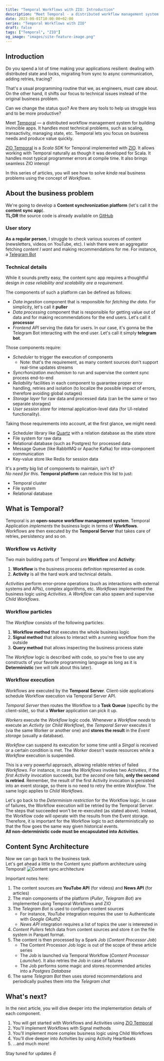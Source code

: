 ```yaml
---
title: "Temporal Workflows with ZIO: Introduction"
description: "Meet Temporal - a distributed workflow management system for building invincible apps. In this series of articles, you will see how to solve real business problems using the concept of Workflows"
date: 2023-09-01T10:00:00+02:00
series: "Temporal Workflows with ZIO"
draft: false
tags: ["Temporal", "ZIO"]
og_image: "images/site-feature-image.png"
---
```


## Introduction
Do you spend a lot of time making your applications resilient: dealing with distributed state and locks, migrating from sync to async communication, adding retries, tracing?

That's a usual programming routine that we, as engineers, must care about. On the other hand, it shifts our focus to technical issues instead of the original business problem.  

Can we change the status quo? Are there any tools to help us struggle less and to be more productive?  

Meet [Temporal](https://temporal.io) — a distributed workflow management system for building invincible apps. It handles most technical problems, such as scaling, transactivity, managing state, etc. Temporal lets you focus on business needs and produce value quickly.  

[ZIO Temporal](https://zio-temporal.vhonta.dev/) is a *Scala SDK* for Temporal implemented with [ZIO](https://zio.dev). It allows working with Temporal naturally as though it was developed for Scala. It handles most typical programmer errors at compile time. It also brings seamless ZIO interop!

In this series of articles, you will see how to solve *kinda* real business problems using the concept of *Workflows*. 


## About the business problem
We're going to develop a **Content synchronization platform** (let's call it the **content sync app**).  
**TL;DR** the source code is already available on [GitHub](https://github.com/vitaliihonta/zio-temporal-samples/tree/main/content-sync)

### User story
**As a regular person**, I struggle to check various sources of content (newsletters, videos on YouTube, etc). I wish there were an aggregator fetching *content I want* and making recommendations for me. For instance, a [Telegram Bot](https://telegram.org/faq#bots)

### Technical details
While it sounds pretty easy, the content sync app requires a thoughtful design *in case reliability and scalability are a requirement*.  

The components of such a platform can be defined as follows:
- *Data ingestion* component that is responsible for *fetching the data*. For simplicity, let's call it **puller**
- *Data processing* component that is responsible for getting value out of data and for making recommendations for the end users. Let's call it **processor**
- *Frontend API* serving the data for users. In our case, it's gonna be the Telegram Bot interacting with the end user. Let's call it simply **telegram bot**.

Those components require:
- *Scheduler* to trigger the execution of components
  - Note: that's the requirement, as many content sources don't support real-time updates streams
- *Syncrhonization mechamism* to run and supervise the content sync process end-to-end
- *Reliability* facilities in each component to guarantee proper error handling, retries and isolation (to localize the possible impact of errors, therefore avoiding global outages)
- *Storage layer* for raw data and processed data (can be the same or two separate storages)
- *User session store* for internal application-level data (for UI-related functionality). 

Taking those requirements into account, at the first glance, we might need:
- Scheduler library like [Quartz](http://www.quartz-scheduler.org/) with a relation database as the state store
- File system for raw data
- Relational database (such as Postgres) for processed data
- Message Queue (like RabbitMQ or Apache Kafka) for intra-component communication
- Key-value store like Redis for session data

It's a pretty big list of components to maintain, isn't it?  
*No need for this*. **Temporal platform** can reduce this list to just:
- Temporal cluster
- File system
- Relational database

## What is Temporal?
Temporal is an **open-source workflow management system**. 
Temporal Application *implements* the business logic in terms of **Workflows**.
Workflows are then executed by the **Temporal Server** that takes care of retries, persistency and so on.

### Workflow vs Activity
Two main building parts of Temporal are **Workflow** and **Activity**:
1. **Workflow** is the business process definition represented as code.  
2. **Activity** is all the hard work and technical details.  

*Activities* perform error-prone operations (such as interactions with external systems and APIs), complex algorithms, etc. 
*Workflows* implemented the business logic using *Activities*. A *Workflow* can also spawn and supervise *Child Workflows*.  

### Workflow particles
The *Workflow* consists of the following particles:
1. **Workflow method** that executes the whole business logic
2. **Signal method** that allows to interact with a running workflow from the outside
3. **Query method** that allows inspecting the business process state

The *Workflow* logic is described with code, so you're free to use any constructs of your favorite programming language as long as it is **Deterministic** (we will talk about this later).

### Workflow execution
Workflows are executed by the **Temporal Server**. 
Client-side applications schedule Workflow execution via Temporal Server API.  

*Temporal Server* then routes the Workflow to a **Task Queue** (specific by the client-side), so that a **Worker** application can pick it up.  

*Workers* execute the *Workflow* logic code. Whenever a *Workflow needs* to execute an *Activity* (or *Child Workflow*), the *Temporal Server* executes it (via the same Worker or another one) and **stores the result** in the *Event storage* (usually a database).  

*Workflow* can suspend its execution for some time until a *Singal* is received or a certain condition is met. The *Worker* doesn't waste resources while a *Workflow* execution is suspended.  

This is a very powerful approach, allowing reliable retries of failed *Workflows*. 
For instance, in case the *Workflows* invokes two *Activities*, if the *first Activity* invocation succeeds, but the *second* one fails, **only the second is retried**. Remember, the result of the first Activity invocation is persisted into an event storage, so there is no need to retry the entire *Workflow*. The same logic applies to *Child Workflows*.

Let's go back to the *Determinism restriction* for the Workflow logic. In case of failures, the Workflow execution will be retried by the Temporal Server. The steps that succeeded won't be re-executed (as stated above). Instead, the Workflow code will operate with the results from the Event storage.  
Therefore, it is important for the Workflow logic to act deterministically so that the flow goes the same way given historical events.  
**All non-deterministic code must be encapsulated into Activities**.   

## Content Sync Architecture
Now we can go back to the business task.  
Let's get ahead a little to the Content sync platform architecture using Temporal!
![Content sync architecture](/images/content_sync_architecture.jpg)

Important notes here:
1. The content sources are **YouTube API** (for videos) and **News API** (for articles)
2. The main components of the platform (*Puller*, *Telegram Bot*) are 
implemented using Temporal Workflows and ZIO
3. The *Telegram Bot* is used to configure content sources
    - For instance, *YouTube* integration requires the user to Authenticate with *Google OAuth2* 
    - *News API* integration requires a list of topics the user is interested in 
4. *Content Pullers* fetch data from content sources and store it on the file system in Parquet format.
5. The content is then processed by a Spark Job (*Content Processor Job*)  
    - The Content Processor Job logic is out of the scope of these article series
    - The Job is launched via Temporal Workflow (*Content Processor Launcher*). It also retries the Job in case of failures
    - The Job performs some magic and stores recommended articles into a *Postgres Database*
6. The same *Telegram Bot* then uses stored recommendations and periodically pushes them into the *Telegram chat*


## What's next?
In the next article, you will dive deeper into the implementation details of each component.  
1. You will get started with Workflows and Activities using [ZIO Temporal](https://zio-temporal.vhonta.dev/)
2. You'll implement Workflows with Signal methods
3. You'll implement more complex business logic using Child Workflows
4. You'll dive deeper into Activities by using Activity Heartbeats
5. ...and much more!

Stay tuned for updates ✌️